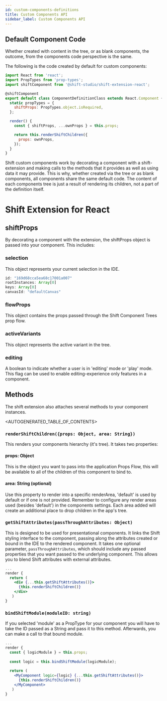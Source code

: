 ```yaml
---
id: custom-components-definitions
title: Custom Components API
sidebar_label: Custom Components API
---
```


## Default Component Code
Whether created with content in the tree, or as blank components, the outcome, from the components code perspective is the same.

The following is the code created by default for custom components:

```js
import React from 'react';
import PropTypes from 'prop-types';
import shiftComponent from '@shift-studio/shift-extension-react';

@shiftComponent
export default class ComponentDefinitionClass extends React.Component {
  static propTypes = {
    shiftProps: PropTypes.object.isRequired,
  };

  render() {
    const { shiftProps, ...ownProps } = this.props;

    return this.renderShiftChildren({
      props: ownProps,
    });
  }
}
```

Shift custom components work by decorating a component with a shift-extension and making calls to the methods that it provides as well as using data it may provide. This is why, whether created via the tree or as blank components, all components share the same default code. The content of each components tree is just a result of rendering its children, not a part of the definition itself.

# Shift Extension for React

## shiftProps
By decorating a component with the extension, the shiftProps object is passed into your component. This includes:

### selection
This object represents your current selection in the IDE.

```js
id: "169d68cca5ea68c17001a007"
rootInstances: Array[0]
keys: Array[0]
canvasId: "defaultCanvas"
```

### flowProps
This object contains the props passed through the Shift Component Trees prop flow.

### activeVariants
This object represents the active variant in the tree.

### editing
A boolean to indicate whether a user is in 'editing' mode or 'play' mode. This flag can be used to enable editing-experience only features in a component.

## Methods
The shift extension also attaches several methods to your component instances.

<AUTOGENERATED_TABLE_OF_CONTENTS>

### `renderShiftChildren({props: Object, area: String})`
This renders your components hierarchy (it's tree). It takes two properties:

#### props: Object
This is the object you want to pass into the application Props Flow, this will be available to all of the children of this component to bind to.

#### area: String (optional)
Use this property to render into a specific renderArea, 'default' is used by default or if one is not provided. Remember to configure any render areas used (besides 'default') in the components settings. Each area added will create an additional place to drop children in the app's tree.

### `getShiftAttributes(passThroughAttributes: Object)`
This is designed to be used for presentational components. It links the Shift styling interface to the component, passing along the attributes created or bound in the IDE to the rendered component. It takes one optional parameter, `passThroughAttributes`, which should include any passed properties that you want passed to the underlying component. This allows you to blend Shift attributes with external attributes.

```jsx
...
render {
  return (
    <div {...this.getShiftAttributes()}>
      {this.renderShiftChildren()}
    </div>
   )      
}
```

### `bindShiftModule(moduleID: string)`
If you selected 'module' as a PropType for your component you will have to take the ID passed as a String and pass it to this method. Afterwards, you can make a call to that bound module.

```jsx
...
render {
  const { logicModule } = this.props;
  
  const logic = this.bindShiftModule(logicModule);
  
  return (
    <MyComponent logic={logic} {...this.getShiftAttributes()}>
      {this.renderShiftChildren()}
    </MyComponent>
   )      
}
```

